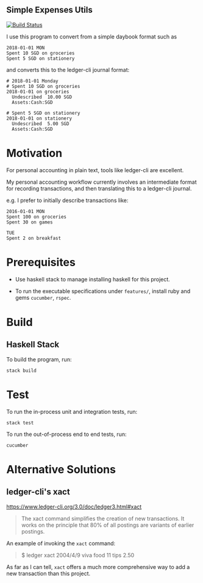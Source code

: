 ## Simple Expenses Utils

[![Build Status](https://travis-ci.com/rgoulter/expenses-utils.svg?branch=master)](https://travis-ci.com/rgoulter/expenses-utils)

I use this program to convert from a simple daybook format such as

```
2018-01-01 MON
Spent 10 SGD on groceries
Spent 5 SGD on stationery
```

and converts this to the ledger-cli journal format:

```
# 2018-01-01 Monday
# Spent 10 SGD on groceries
2018-01-01 on groceries
  Undescribed  10.00 SGD
  Assets:Cash:SGD

# Spent 5 SGD on stationery
2018-01-01 on stationery
  Undescribed  5.00 SGD
  Assets:Cash:SGD
```


# Motivation

For personal accounting in plain text,
tools like ledger-cli are excellent.

My personal accounting workflow currently involves
an intermediate format for recording transactions,
and then translating this to a ledger-cli journal.

e.g. I prefer to initially describe transactions like:

```
2016-01-01 MON
Spent 100 on groceries
Spent 30 on games

TUE
Spent 2 on breakfast
```

# Prerequisites

- Use haskell stack to manage installing haskell for this project.

- To run the executable specifications under `features/`,
  install ruby and gems `cucumber`, `rspec`.

# Build

## Haskell Stack

To build the program, run:

```
stack build
```

# Test

To run the in-process unit and integration tests, run:

```
stack test
```

To run the out-of-process end to end tests, run:

```
cucumber
```

# Alternative Solutions

## ledger-cli's xact

https://www.ledger-cli.org/3.0/doc/ledger3.html#xact

> The xact command simplifies the creation of new transactions. It works on the
> principle that 80% of all postings are variants of earlier postings.

An example of invoking the `xact` command:

> $ ledger xact 2004/4/9 viva food 11 tips 2.50

As far as I can tell, `xact` offers a much more comprehensive
way to add a new transaction than this project.
